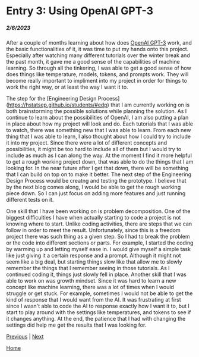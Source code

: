 # Entry 3: Using OpenAI GPT-3
##### 2/6/2023

After a couple of months learning about how does [OpenAI GPT-3](https://openai.com/api/) work, and the basic functionalities of it, it was time to put my hands onto this project. Especially after watching many different tutorials over the winter break and the past month, it gave me a good sense of the capabilities of machine learning. So through all the tinkering, I was able to get a good sense of how does things like temperature, models, tokens, and prompts work. They will become really important to impliment into my project in order for things to work the right way, or at least the way I want it to. 


The step for the [Engineering Design Process] (https://hstatsep.github.io/students/#edp) that I am currently working on is both brainstorming the possible solutions while planning the solution. As I continue to learn about the possibilities of OpenAI, I am also putting a plan in place about how my project will look and do. Each tutorials that I was able to watch, there was something new that I was able to learn. From each new thing that I was able to learn, I also thought about how I could try to include it into my project. Since there were a lot of different concepts and possibilities, it might be too hard to include all of them but I would try to include as much as I can along the way. At the moment I find it more helpful to get a rough working project down, that was able to do the things that I am looking for. In the near future after I get that down, there will be something that I can build on top on to make it better. The next step of the Engineering Design Process would be creatng and testing the prototype. I believe that by the next blog comes along, I would be able to get the rough working piece down. So I can just focus on adding more features and just running different tests on it. 

One skill that I have been working on is problem decomposition. One of the biggest difficulties I have when actually starting to code a project is not knowing where to start. Unlike coding activities, there are steps that we can follow in order to meet the result. Unfortunately, since this is a freedom project there was such thing as a given step. So I had to break the problem or the code into different sections or parts. For example, I started the coding by warming up and letting myself ease in. I would give myself a simple task like just giving it a certain response and a prompt. Although it might not seem like a big deal, but starting things slow like that allow me to slowly remember the things that I remember seeing in those tutorials. As I continued coding it, things just slowly fell in place. Another skill that I was able to work on was growth mindset. Since it was hard to learn a new concept like machine learning, there was a lot of times when I would struggle or get stuck. For example, sometimes I would not be able to get the kind of response that I would want from the AI. It was frustrating at first since I wasn't able to code the AI to response exactly how I want it to, but I start to play around with the settings like temperatures, and tokens to see if it changes anything. At the end, the patience that I had with changing the settings did help me get the results that I was looking for. 


[Previous](entry02.md) | [Next](entry04.md)

[Home](../README.md)
